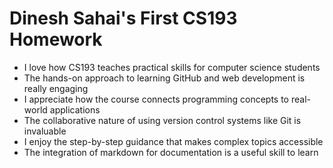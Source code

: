 # Dinesh Sahai's First CS193 Homework

- I love how CS193 teaches practical skills for computer science students
- The hands-on approach to learning GitHub and web development is really engaging
- I appreciate how the course connects programming concepts to real-world applications
- The collaborative nature of using version control systems like Git is invaluable
- I enjoy the step-by-step guidance that makes complex topics accessible
- The integration of markdown for documentation is a useful skill to learn
